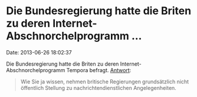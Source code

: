 Die Bundesregierung hatte die Briten zu deren Internet-Abschnorchelprogramm \...
================================================================================

Date: 2013-06-26 18:02:37

Die Bundesregierung hatte die Briten zu deren
Internet-Abschnorchelprogramm Tempora befragt.
[Antwort](http://www.tagesschau.de/inland/tempora100.html):

> Wie Sie ja wissen, nehmen britische Regierungen grundsätzlich nicht
> öffentlich Stellung zu nachrichtendienstlichen Angelegenheiten.
